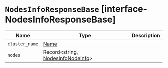 # `NodesInfoResponseBase` [interface-NodesInfoResponseBase]

| Name | Type | Description |
| - | - | - |
| `cluster_name` | [Name](./Name.md) | &nbsp; |
| `nodes` | Record<string, [NodesInfoNodeInfo](./NodesInfoNodeInfo.md)> | &nbsp; |

